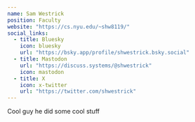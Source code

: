 ```yaml
---
name: Sam Westrick
position: Faculty
website: "https://cs.nyu.edu/~shw8119/"
social_links:
  - title: Bluesky
    icon: bluesky
    url: "https://bsky.app/profile/shwestrick.bsky.social"
  - title: Mastodon
    url: "https://discuss.systems/@shwestrick"
    icon: mastodon
  - title: X
    icon: x-twitter
    url: "https://twitter.com/shwestrick"
---
```

Cool guy he did some cool stuff
